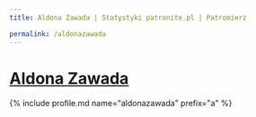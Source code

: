 ```yaml
---
title: Aldona Zawada | Statystyki patronite.pl | Patromierz

permalink: /aldonazawada
---
```


# [Aldona Zawada](https://patronite.pl/aldonazawada)

{% include profile.md name="aldonazawada" prefix="a" %}
